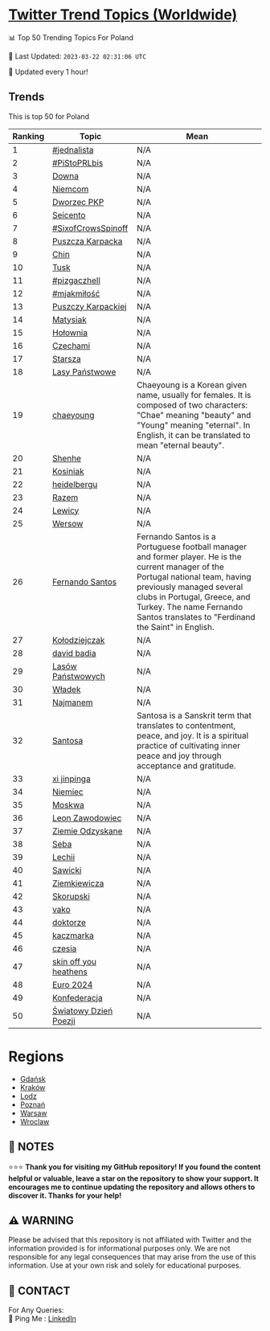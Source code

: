 [Twitter Trend Topics (Worldwide)](https://github.com/ErcinDedeoglu/Twitter-Trend-Topics)
==========


📊 Top 50 Trending Topics For Poland

📆 Last Updated: `2023-03-22 02:31:06 UTC`

🔧 Updated every 1 hour!


## Trends

This is top 50 for Poland

| Ranking | Topic | Mean |
| ------- | ------------ | ------------ |
| 1 | [#jednalista](http://twitter.com/search?q=%23jednalista) | N/A |
| 2 | [#PiStoPRLbis](http://twitter.com/search?q=%23PiStoPRLbis) | N/A |
| 3 | [Downa](http://twitter.com/search?q=Downa) | N/A |
| 4 | [Niemcom](http://twitter.com/search?q=Niemcom) | N/A |
| 5 | [Dworzec PKP](http://twitter.com/search?q=Dworzec+PKP) | N/A |
| 6 | [Seicento](http://twitter.com/search?q=Seicento) | N/A |
| 7 | [#SixofCrowsSpinoff](http://twitter.com/search?q=%23SixofCrowsSpinoff) | N/A |
| 8 | [Puszcza Karpacka](http://twitter.com/search?q=Puszcza+Karpacka) | N/A |
| 9 | [Chin](http://twitter.com/search?q=Chin) | N/A |
| 10 | [Tusk](http://twitter.com/search?q=Tusk) | N/A |
| 11 | [#pizgaczhell](http://twitter.com/search?q=%23pizgaczhell) | N/A |
| 12 | [#mjakmiłość](http://twitter.com/search?q=%23mjakmi%c5%82o%c5%9b%c4%87) | N/A |
| 13 | [Puszczy Karpackiej](http://twitter.com/search?q=Puszczy+Karpackiej) | N/A |
| 14 | [Matysiak](http://twitter.com/search?q=Matysiak) | N/A |
| 15 | [Hołownia](http://twitter.com/search?q=Ho%c5%82ownia) | N/A |
| 16 | [Czechami](http://twitter.com/search?q=Czechami) | N/A |
| 17 | [Starsza](http://twitter.com/search?q=Starsza) | N/A |
| 18 | [Lasy Państwowe](http://twitter.com/search?q=Lasy+Pa%c5%84stwowe) | N/A |
| 19 | [chaeyoung](http://twitter.com/search?q=chaeyoung) | Chaeyoung is a Korean given name, usually for females. It is composed of two characters: "Chae" meaning "beauty" and "Young" meaning "eternal". In English, it can be translated to mean "eternal beauty". |
| 20 | [Shenhe](http://twitter.com/search?q=Shenhe) | N/A |
| 21 | [Kosiniak](http://twitter.com/search?q=Kosiniak) | N/A |
| 22 | [heidelbergu](http://twitter.com/search?q=heidelbergu) | N/A |
| 23 | [Razem](http://twitter.com/search?q=Razem) | N/A |
| 24 | [Lewicy](http://twitter.com/search?q=Lewicy) | N/A |
| 25 | [Wersow](http://twitter.com/search?q=Wersow) | N/A |
| 26 | [Fernando Santos](http://twitter.com/search?q=Fernando+Santos) | Fernando Santos is a Portuguese football manager and former player. He is the current manager of the Portugal national team, having previously managed several clubs in Portugal, Greece, and Turkey. The name Fernando Santos translates to "Ferdinand the Saint" in English. |
| 27 | [Kołodziejczak](http://twitter.com/search?q=Ko%c5%82odziejczak) | N/A |
| 28 | [david badia](http://twitter.com/search?q=david+badia) | N/A |
| 29 | [Lasów Państwowych](http://twitter.com/search?q=Las%c3%b3w+Pa%c5%84stwowych) | N/A |
| 30 | [Władek](http://twitter.com/search?q=W%c5%82adek) | N/A |
| 31 | [Najmanem](http://twitter.com/search?q=Najmanem) | N/A |
| 32 | [Santosa](http://twitter.com/search?q=Santosa) | Santosa is a Sanskrit term that translates to contentment, peace, and joy. It is a spiritual practice of cultivating inner peace and joy through acceptance and gratitude. |
| 33 | [xi jinpinga](http://twitter.com/search?q=xi+jinpinga) | N/A |
| 34 | [Niemiec](http://twitter.com/search?q=Niemiec) | N/A |
| 35 | [Moskwa](http://twitter.com/search?q=Moskwa) | N/A |
| 36 | [Leon Zawodowiec](http://twitter.com/search?q=Leon+Zawodowiec) | N/A |
| 37 | [Ziemie Odzyskane](http://twitter.com/search?q=Ziemie+Odzyskane) | N/A |
| 38 | [Seba](http://twitter.com/search?q=Seba) | N/A |
| 39 | [Lechii](http://twitter.com/search?q=Lechii) | N/A |
| 40 | [Sawicki](http://twitter.com/search?q=Sawicki) | N/A |
| 41 | [Ziemkiewicza](http://twitter.com/search?q=Ziemkiewicza) | N/A |
| 42 | [Skorupski](http://twitter.com/search?q=Skorupski) | N/A |
| 43 | [vako](http://twitter.com/search?q=vako) | N/A |
| 44 | [doktorze](http://twitter.com/search?q=doktorze) | N/A |
| 45 | [kaczmarka](http://twitter.com/search?q=kaczmarka) | N/A |
| 46 | [czesia](http://twitter.com/search?q=czesia) | N/A |
| 47 | [skin off you heathens](http://twitter.com/search?q=skin+off+you+heathens) | N/A |
| 48 | [Euro 2024](http://twitter.com/search?q=Euro+2024) | N/A |
| 49 | [Konfederacja](http://twitter.com/search?q=Konfederacja) | N/A |
| 50 | [Światowy Dzień Poezji](http://twitter.com/search?q=%c5%9awiatowy+Dzie%c5%84+Poezji) | N/A |



# Regions

* [Gdańsk](</Poland/Gdańsk.md>)
* [Kraków](</Poland/Kraków.md>)
* [Lodz](</Poland/Lodz.md>)
* [Poznań](</Poland/Poznań.md>)
* [Warsaw](</Poland/Warsaw.md>)
* [Wroclaw](</Poland/Wroclaw.md>)



## 📝 NOTES

⭐⭐⭐ **Thank you for visiting my GitHub repository! If you found the content helpful or valuable, leave a star on the repository to show your support. It encourages me to continue updating the repository and allows others to discover it. Thanks for your help!**


## ⚠️ WARNING

Please be advised that this repository is not affiliated with Twitter and the information provided is for informational purposes only. We are not responsible for any legal consequences that may arise from the use of this information. Use at your own risk and solely for educational purposes.


## 📨 CONTACT

 For Any Queries:  
            🏓 Ping Me : [LinkedIn](https://www.linkedin.com/in/ercindedeoglu/)
